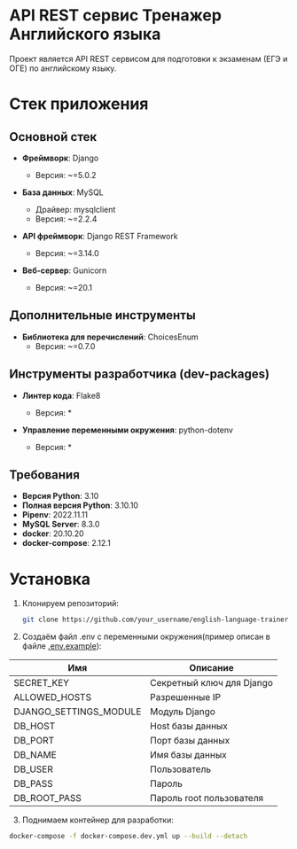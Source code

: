 # API REST сервис Тренажер Английского языка 

Проект является API REST сервисом для подготовки к экзаменам (ЕГЭ и ОГЕ) по английскому языку.

# Стек приложения

## Основной стек

- **Фреймворк**: Django
  - Версия: ~=5.0.2

- **База данных**: MySQL
  - Драйвер: mysqlclient
  - Версия: ~=2.2.4

- **API фреймворк**: Django REST Framework
  - Версия: ~=3.14.0

- **Веб-сервер**: Gunicorn
  - Версия: ~=20.1

## Дополнительные инструменты

- **Библиотека для перечислений**: ChoicesEnum
  - Версия: ~=0.7.0


## Инструменты разработчика (dev-packages)

- **Линтер кода**: Flake8
  - Версия: *

- **Управление переменными окружения**: python-dotenv
  - Версия: *

## Требования

- **Версия Python**: 3.10
- **Полная версия Python**: 3.10.10
- **Pipenv**: 2022.11.11
- **MySQL Server**: 8.3.0
- **docker**: 20.10.20
- **docker-compose**: 2.12.1

# Установка

1. Клонируем репозиторий:
   ```bash
   git clone https://github.com/your_username/english-language-trainer-backend.git
   ```
   
2. Создаём файл .env с переменными окружения(пример описан в файле [.env.example](.env.example)):
  
| Имя                    | Описание                  |
| ---------------------- |---------------------------|
| SECRET_KEY             | Секретный ключ для Django |
| ALLOWED_HOSTS          | Разрешенные IP            |
| DJANGO_SETTINGS_MODULE | Модуль Django             |
| DB_HOST                | Host базы данных          |
| DB_PORT                | Порт базы данных          |
| DB_NAME                | Имя базы данных           |
| DB_USER                | Пользователь              |
| DB_PASS                | Пароль                    |
| DB_ROOT_PASS           | Пароль root пользователя  |

3. Поднимаем контейнер для разработки:
  ```bash
  docker-compose -f docker-compose.dev.yml up --build --detach
  ```